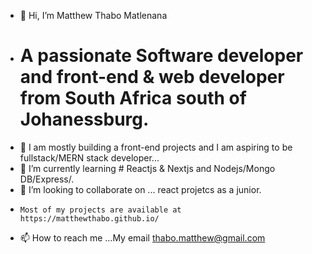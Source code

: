 - 👋 Hi, I’m Matthew Thabo Matlenana
-  # A passionate Software developer and front-end & web developer from South Africa south of Johanessburg.
- 👀 I am mostly building a front-end projects and I am aspiring to be fullstack/MERN stack developer...
- 🌱 I’m currently learning # Reactjs & Nextjs and Nodejs/Mongo DB/Express/.
- 💞️ I’m looking to collaborate on ... react projetcs as a junior.
-     Most of my projects are available at https://matthewthabo.github.io/
- 📫 How to reach me ...My email thabo.matthew@gmail.com 

<!---
MatthewThabo/MatthewThabo is a ✨ special ✨ repository because its `README.md` (this file) appears on your GitHub profile.
You can click the Preview link to take a look at your changes.
--->
